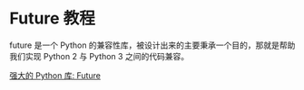 # Future 教程

<show-structure depth="3"/>

future 是一个 Python 的兼容性库，被设计出来的主要秉承一个目的，那就是帮助我们实现 Python 2 与 Python 3 之间的代码兼容。

<seealso>
<category ref="ref_docs">
    <a href="https://mp.weixin.qq.com/s/Q53QYdCg9KrBgTEc7gEumA">强大的 Python 库: Future</a>
</category>
<category ref="ref_github">
</category>
<category ref="ref_issues">
</category>
<category ref="ref_hf">
</category>
<category ref="ref_ms">
</category>
</seealso>


